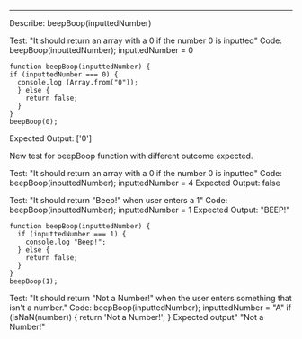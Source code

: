 <!-- Mr. Roboger's Neighborhood

GOAL: Create a web application that takes a number from the user and returns a range of numbers from 0 to the user inputted number with the following substitutions made within the returned range:

Numbers that contain a 1: all digits are replaced (all digits) with "Beep!"
Numbers that contain a 2: all digits are replaced (all digits) with "Boop!"
Numbers that contain a 3: all digits are replaced (all digits) with "Won't you be my neighbor?"

These exceptions are written from least to most important. The first exception should apply unless the second exception does, and the same with the second and third. So, for example, in your finished program,

The number 13 should be replaced with "Won't you be my neighbor?"
The number 21 should be replaced with "Boop".
The number 32 should be replaced with "Won't you be my neighbor?"
A user should be able to enter a new number and see new results over and over again.

Example: If a user inputs a 5, the program should display a list of values: "0", "Beep!", "Boop", "Won't you be my neighbor?", 4, 5 -->


______________________________________________________________________

Describe: beepBoop(inputtedNumber)

Test: "It should return an array with a 0 if the number 0 is inputted"
Code: beepBoop(inputtedNumber);
inputtedNumber = 0

    function beepBoop(inputtedNumber) {
    if (inputtedNumber === 0) {
      console.log (Array.from("0"));
      } else {
        return false;
      }
    }
    beepBoop(0);
Expected Output: ['0']
<!-- Test Passed! -->

New test for beepBoop function with different outcome expected.

Test: "It should return an array with a 0 if the number 0 is inputted"
Code: beepBoop(inputtedNumber);
inputtedNumber = 4
Expected Output: false
<!-- Test Passed! -->


Test: "It should return "Beep!" when user enters a 1"
Code: beepBoop(inputtedNumber);
inputtedNumber = 1
Expected Output: "BEEP!"

    function beepBoop(inputtedNumber) {
      if (inputtedNumber === 1) {
        console.log "Beep!";
      } else {
        return false;
      }
    }
    beepBoop(1);
<!-- Test Passed! -->


Test: "It should return "Not a Number!" when the user enters something that isn't a number."
Code: beepBoop(inputtedNumber);
inputtedNumber = "A"
  if (isNaN(number)) {
    return 'Not a Number!';
  }
Expected output" "Not a Number!"
<!-- Test Passed! -->


<!-- Test: "It should return "Beep!" when user enters a number with more than one 1"
Code: beepBoop(theArgument);
theArgument = 11
Expected Output: "BEEP!" -->